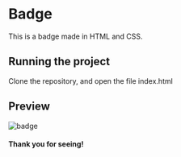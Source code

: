 # Badge
This is a badge made in HTML and CSS.

## Running the project

Clone the repository, and open the file index.html

## Preview
![badge](https://user-images.githubusercontent.com/61669995/151053731-c1ce571a-b8da-4780-a02b-81e8706769b0.JPG)


#### Thank you for seeing!